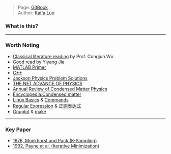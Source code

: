 > Page: [GitBook](https://kfluo.gitbook.io/phyiscs/)  
> Author: [Kaifa Luo](https://kaifaluo.github.io)

### What is this?

---

### Worth Noting

- [Classical literature reading](https://wucj.lab.westlake.edu.cn/Wu_ClassicReading.html) by Prof. Congjun Wu
- [Good read](https://sites.google.com/site/jiayiyanghbar/good-read) by Yiyang Jia
- [MATLAB Primer](https://mathweb.ucsd.edu/~bdriver/21d-s99/matlab-primer.html)
- [C++](https://cplusplus.com/)
- [Jackson Physics Problem Solutions](http://www-personal.umich.edu/~pran/jackson/index.html)
- [THE NET ADVANCE OF PHYSICS](http://web.mit.edu/redingtn/www/netadv/welcome.html)
- [Annual Review of Condensed Matter Physics](https://www.annualreviews.org/journal/conmatphys)
- [Encyclopedia:Condensed matter](http://www.scholarpedia.org/article/Encyclopedia:Condensed_matter)
- [Linux Basics](https://gnu-linux.readthedocs.io/zh/latest/index.html) & [Commands](https://wangchujiang.com/linux-command/c/ls.html)
- [Regular Expression](https://en.wikipedia.org/wiki/Regular_expression#Syntax) & [正则表达式](https://www.runoob.com/regexp/regexp-tutorial.html)
- [Gnuplot](http://www.gnuplot.info/) & [make](https://www.gnu.org/software/make/manual/make.html)

---

### Key Paper

- [1976, Monkhorst and Pack (K-Sampling)](https://journals.aps.org/prb/abstract/10.1103/PhysRevB.13.5188)
- [1992, Payne et al. (Iterative Minimization)](https://journals.aps.org/rmp/abstract/10.1103/RevModPhys.64.1045)